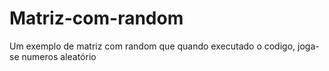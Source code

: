 # Matriz-com-random
Um exemplo de matriz com random que quando executado o codigo, joga- se numeros aleatório
